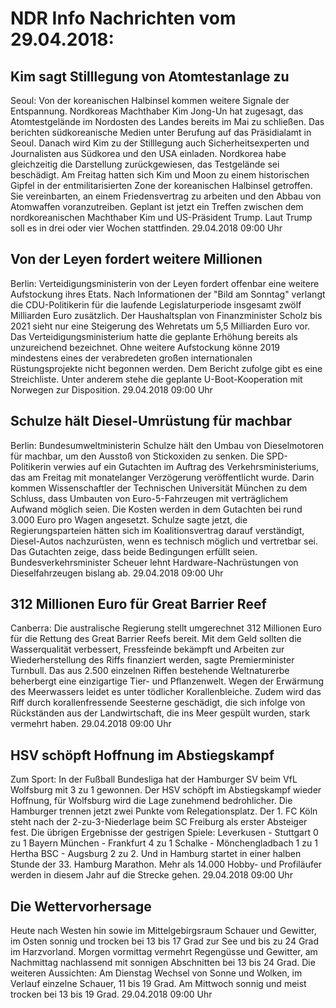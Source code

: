 # NDR Info Nachrichten vom 29.04.2018:


## Kim sagt Stilllegung von Atomtestanlage zu
Seoul: Von der koreanischen Halbinsel kommen weitere Signale der Entspannung. Nordkoreas Machthaber Kim Jong-Un hat zugesagt, das Atomtestgelände im Nordosten des Landes bereits im Mai zu schließen. Das berichten südkoreanische Medien unter Berufung auf das Präsidialamt in Seoul. Danach wird Kim zu der Stilllegung auch Sicherheitsexperten und Journalisten aus Südkorea und den USA einladen. Nordkorea habe gleichzeitig die Darstellung zurückgewiesen, das Testgelände sei beschädigt. Am Freitag hatten sich Kim und Moon zu einem historischen Gipfel in der entmilitarisierten Zone der koreanischen Halbinsel getroffen. Sie vereinbarten, an einem Friedensvertrag zu arbeiten und den Abbau von Atomwaffen voranzutreiben. Geplant ist jetzt ein Treffen zwischen dem nordkoreanischen Machthaber Kim und US-Präsident Trump. Laut Trump soll es in drei oder vier Wochen stattfinden. 29.04.2018 09:00 Uhr 

## Von der Leyen fordert weitere Millionen
Berlin: Verteidigungsministerin von der Leyen fordert offenbar eine weitere Aufstockung ihres Etats. Nach Informationen der "Bild am Sonntag" verlangt die CDU-Politikerin für die laufende Legislaturperiode insgesamt zwölf Milliarden Euro zusätzlich. Der Haushaltsplan von Finanzminister Scholz bis 2021 sieht nur eine Steigerung des Wehretats um 5,5 Milliarden Euro vor. Das Verteidigungsministerium hatte die geplante Erhöhung bereits als unzureichend bezeichnet. Ohne weitere Aufstockung könne 2019 mindestens eines der verabredeten großen internationalen Rüstungsprojekte nicht begonnen werden. Dem Bericht zufolge gibt es eine Streichliste. Unter anderem stehe die geplante U-Boot-Kooperation mit Norwegen zur Disposition. 29.04.2018 09:00 Uhr 

## Schulze hält Diesel-Umrüstung für machbar
Berlin: Bundesumweltministerin Schulze hält den Umbau von Dieselmotoren für machbar, um den Ausstoß von Stickoxiden zu senken. Die SPD-Politikerin verwies auf ein Gutachten im Auftrag des Verkehrsministeriums, das am Freitag mit monatelanger Verzögerung veröffentlicht wurde. Darin kommen Wissenschaftler der Technischen Universität München zu dem Schluss, dass Umbauten von Euro-5-Fahrzeugen mit verträglichem Aufwand möglich seien. Die Kosten werden in dem Gutachten bei rund 3.000 Euro pro Wagen angesetzt. Schulze sagte jetzt, die Regierungsparteien hätten sich im Koalitionsvertrag darauf verständigt, Diesel-Autos nachzurüsten, wenn es technisch möglich und vertretbar sei. Das Gutachten zeige, dass beide Bedingungen erfüllt seien. Bundesverkehrsminister Scheuer lehnt Hardware-Nachrüstungen von Dieselfahrzeugen bislang ab. 29.04.2018 09:00 Uhr 

## 312 Millionen Euro für Great Barrier Reef
Canberra: Die australische Regierung stellt umgerechnet 312 Millionen Euro für die Rettung des Great Barrier Reefs bereit. Mit dem Geld sollten die Wasserqualität verbessert, Fressfeinde bekämpft und Arbeiten zur Wiederherstellung des Riffs finanziert werden, sagte Premierminister Turnbull. Das aus 2.500 einzelnen Riffen bestehende Weltnaturerbe beherbergt eine einzigartige Tier- und Pflanzenwelt. Wegen der Erwärmung des Meerwassers leidet es unter tödlicher Korallenbleiche. Zudem wird das Riff durch korallenfressende Seesterne geschädigt, die sich infolge von Rückständen aus der Landwirtschaft, die ins Meer gespült wurden, stark vermehrt haben. 29.04.2018 09:00 Uhr 

## HSV schöpft Hoffnung im Abstiegskampf
Zum Sport: In der Fußball Bundesliga hat der Hamburger SV beim VfL Wolfsburg mit 3 zu 1 gewonnen. Der HSV schöpft im Abstiegskampf wieder Hoffnung, für Wolfsburg wird die Lage zunehmend bedrohlicher. Die Hamburger trennen jetzt zwei Punkte vom Relegationsplatz. Der 1. FC Köln steht nach der 2-zu-3-Niederlage beim SC Freiburg als erster Absteiger fest. Die übrigen Ergebnisse der gestrigen Spiele:
Leverkusen - Stuttgart  0 zu 1
Bayern München - Frankfurt  4 zu 1
Schalke - Mönchengladbach  1 zu 1
Hertha BSC - Augsburg  2 zu 2.
Und in Hamburg startet in einer halben Stunde der 33. Hamburg Marathon. Mehr als 14.000 Hobby- und Profiläufer werden in diesem Jahr auf die Strecke gehen. 29.04.2018 09:00 Uhr 

## Die Wettervorhersage
Heute nach Westen hin sowie im Mittelgebirgsraum Schauer und Gewitter, im Osten sonnig und trocken bei 13 bis 17 Grad zur See und bis zu 24 Grad im Harzvorland. Morgen vormittag vermehrt Regengüsse und Gewitter, am Nachmittag nachlassend mit sonnigen Abschnitten bei 13 bis 24 Grad. Die weiteren Aussichten: Am Dienstag Wechsel von Sonne und Wolken, im Verlauf einzelne Schauer, 11 bis 19 Grad. Am Mittwoch sonnig und meist trocken bei 13 bis 19 Grad. 29.04.2018 09:00 Uhr 
